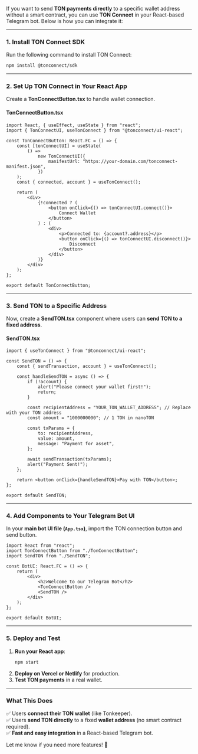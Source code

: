 If you want to send **TON payments directly** to a specific wallet address without a smart contract, you can use **TON Connect** in your React-based Telegram bot. Below is how you can integrate it:

---

### **1. Install TON Connect SDK**

Run the following command to install TON Connect:

```bash
npm install @tonconnect/sdk
```

---

### **2. Set Up TON Connect in Your React App**

Create a **TonConnectButton.tsx** to handle wallet connection.

#### **TonConnectButton.tsx**

```tsx
import React, { useEffect, useState } from "react";
import { TonConnectUI, useTonConnect } from "@tonconnect/ui-react";

const TonConnectButton: React.FC = () => {
    const [tonConnectUI] = useState(
        () =>
            new TonConnectUI({
                manifestUrl: "https://your-domain.com/tonconnect-manifest.json",
            })
    );
    const { connected, account } = useTonConnect();

    return (
        <div>
            {!connected ? (
                <button onClick={() => tonConnectUI.connect()}>
                    Connect Wallet
                </button>
            ) : (
                <div>
                    <p>Connected to: {account?.address}</p>
                    <button onClick={() => tonConnectUI.disconnect()}>
                        Disconnect
                    </button>
                </div>
            )}
        </div>
    );
};

export default TonConnectButton;
```

---

### **3. Send TON to a Specific Address**

Now, create a **SendTON.tsx** component where users can **send TON to a fixed address**.

#### **SendTON.tsx**

```tsx
import { useTonConnect } from "@tonconnect/ui-react";

const SendTON = () => {
    const { sendTransaction, account } = useTonConnect();

    const handleSendTON = async () => {
        if (!account) {
            alert("Please connect your wallet first!");
            return;
        }

        const recipientAddress = "YOUR_TON_WALLET_ADDRESS"; // Replace with your TON address
        const amount = "1000000000"; // 1 TON in nanoTON

        const txParams = {
            to: recipientAddress,
            value: amount,
            message: "Payment for asset",
        };

        await sendTransaction(txParams);
        alert("Payment Sent!");
    };

    return <button onClick={handleSendTON}>Pay with TON</button>;
};

export default SendTON;
```

---

### **4. Add Components to Your Telegram Bot UI**

In your **main bot UI file (`App.tsx`)**, import the TON connection button and send button.

```tsx
import React from "react";
import TonConnectButton from "./TonConnectButton";
import SendTON from "./SendTON";

const BotUI: React.FC = () => {
    return (
        <div>
            <h2>Welcome to our Telegram Bot</h2>
            <TonConnectButton />
            <SendTON />
        </div>
    );
};

export default BotUI;
```

---

### **5. Deploy and Test**

1. **Run your React app**:
    ```bash
    npm start
    ```
2. **Deploy on Vercel or Netlify** for production.
3. **Test TON payments** in a real wallet.

---

### **What This Does**

✅ Users **connect their TON wallet** (like Tonkeeper).  
✅ Users **send TON directly** to a fixed **wallet address** (no smart contract required).  
✅ **Fast and easy integration** in a React-based Telegram bot.

Let me know if you need more features! 🚀
